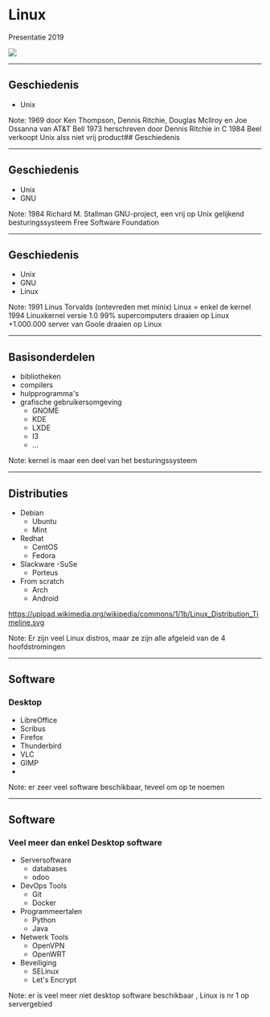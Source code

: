 # Linux

Presentatie 2019

![](afbeeldingen/39-different-perspectives.png)

---
## Geschiedenis

- Unix

Note:
1969 door Ken Thompson, Dennis Ritchie, Douglas Mcllroy en Joe Ossanna van AT&T Bell
1973 herschreven door Dennis Ritchie in C
1984 Beel verkoopt Unix alss niet vrij product## Geschiedenis

---
## Geschiedenis

- Unix
- GNU

Note:
1984 Richard M. Stallman
GNU-project, een vrij op Unix gelijkend besturingssysteem
Free Software Foundation


---
## Geschiedenis

- Unix
- GNU
- Linux

Note:
1991 Linus Torvalds (ontevreden met minix)
Linux = enkel de kernel
1994 Linuxkernel versie 1.0
99% supercomputers draaien op Linux
+1.000.000 server van Goole draaien op Linux

---
## Basisonderdelen

- bibliotheken
- compilers
- hulpprogramma's
- grafische gebruikersomgeving
  - GNOME
  - KDE
  - LXDE
  - I3
  - ...

Note:
kernel is maar een deel van het besturingssysteem

---
## Distributies

- Debian
  - Ubuntu
  - Mint
- Redhat
  - CentOS
  - Fedora
- Slackware
  -SuSe
  - Porteus
- From scratch
  - Arch
  - Android

https://upload.wikimedia.org/wikipedia/commons/1/1b/Linux_Distribution_Timeline.svg

Note:
Er zijn veel Linux distros, maar ze zijn alle afgeleid van de 4 hoofdstromingen

---
## Software
### Desktop
- LibreOffice
- Scribus
- Firefox
- Thunderbird
- VLC
- GIMP
-

Note:
er zeer veel software beschikbaar, teveel om op te noemen

---
## Software
### Veel meer dan enkel Desktop software

- Serversoftware
  - databases
  - odoo
- DevOps Tools
  - Git
  - Docker
- Programmeertalen
  - Python
  - Java
- Netwerk Tools
  - OpenVPN
  - OpenWRT
- Beveiliging
  - SELinux
  - Let's Encrypt

Note:
er is veel meer niet desktop software beschikbaar , Linux is nr 1 op servergebied
